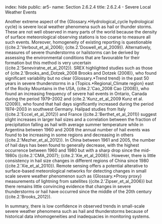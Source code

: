 index: hide
public: ar5-
name: Section 2.6.2.4
title: 2.6.2.4 - Severe Local Weather Events

Another extreme aspect of the {Glossary.*Hydrological_cycle hydrological cycle} is severe local weather phenomena such as hail or thunder storms. These are not well observed in many parts of the world because the density of surface meteorological observing stations is too coarse to measure all such events. Moreover, homogeneity of existing reporting is questionable ({cite.2.'Verbout_et_al_2006}; {cite.2.'Doswell_et_al_2009}). Alternatively, measures of severe thunderstorms or hailstorms can be derived by assessing the environmental conditions that are favourable for their formation but this method is very uncertain ({cite.2.'Seneviratne_et_al_2012}). SREX highlighted studies such as those of {cite.2.'Brooks_and_Dotzek_2008 Brooks and Dotzek (2008)}, who found significant variability but no clear {Glossary.*Trend trend} in the past 50 years in severe thunderstorms in a {Topics.*Regional_Climate region} east of the Rocky Mountains in the USA, {cite.2.'Cao_2008 Cao (2008)}, who found an increasing frequency of severe hail events in Ontario, Canada during the period 1979–2002 and {cite.2.'Kunz_et_al_2009 Kunz et al. (2009)}, who found that hail days significantly increased during the period 1974–2003 in southwest Germany. Hailpad studies from Italy ({cite.2.'Eccel_et_al_2012}) and France ({cite.2.'Berthet_et_al_2011}) suggest slight increases in larger hail sizes and a correlation between the fraction of precipitation falling as hail with average summer temperature while in Argentina between 1960 and 2008 the annual number of hail events was found to be increasing in some regions and decreasing in others ({cite.2.'Mezher_et_al_2012}). In China between 1961 and 2005, the number of hail days has been found to generally decrease, with the highest occurrence between 1960 and 1980 but with a sharp drop since the mid-1980s ({cite.2.'CMA_2007}; {cite.2.'Xie_et_al_2008}). However, there is little consistency in hail size changes in different regions of China since 1980 ({cite.2.'Xie_et_al_2010}). Remote sensing offers a potential alterative to surface-based meteorological networks for detecting changes in small scale severe weather phenomenon such as {Glossary.*Proxy proxy} measurements of lightning from satellites ({cite.2.'Zipser_et_al_2006}) but there remains little convincing evidence that changes in severe thunderstorms or hail have occurred since the middle of the 20th century ({cite.2.'Brooks_2012}).

In summary, there is low confidence in observed trends in small-scale severe weather phenomena such as hail and thunderstorms because of historical data inhomogeneities and inadequacies in monitoring systems.
